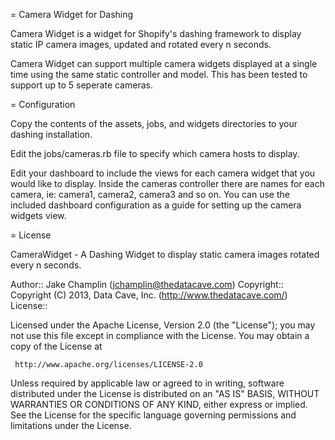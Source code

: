 = Camera Widget for Dashing

Camera Widget is a widget for Shopify's dashing framework to display static IP camera images, updated and rotated every n seconds. 

Camera Widget can support multiple camera widgets displayed at a single time using the same static controller and model. This has been tested to support up to 5 seperate cameras. 

= Configuration

Copy the contents of the assets, jobs, and widgets directories to your dashing installation. 

Edit the jobs/cameras.rb file to specify which camera hosts to display. 

Edit your dashboard to include the views for each camera widget that you would like to display. Inside the cameras controller there are names for each camera, ie: camera1, camera2, camera3 and so on. You can use the included dashboard configuration as a guide for setting up the camera widgets view. 

= License

CameraWidget - A Dashing Widget to display static camera images rotated every n seconds.

Author:: Jake Champlin (jchamplin@thedatacave.com)
Copyright:: Copyright (C) 2013, Data Cave, Inc. (http://www.thedatacave.com/)
License:: 

   Licensed under the Apache License, Version 2.0 (the "License");
   you may not use this file except in compliance with the License.
   You may obtain a copy of the License at

     http://www.apache.org/licenses/LICENSE-2.0

   Unless required by applicable law or agreed to in writing, software
   distributed under the License is distributed on an "AS IS" BASIS,
   WITHOUT WARRANTIES OR CONDITIONS OF ANY KIND, either express or implied.
   See the License for the specific language governing permissions and
   limitations under the License.
